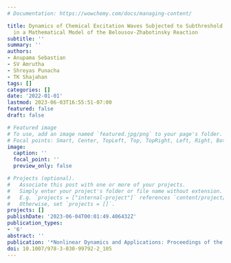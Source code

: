 ```yaml
---
# Documentation: https://wowchemy.com/docs/managing-content/

title: Dynamics of Chemical Excitation Waves Subjected to Subthreshold Electric Field
  in a Mathematical Model of the Belousov-Zhabotinsky Reaction
subtitle: ''
summary: ''
authors:
- Anupama Sebastian
- SV Amrutha
- Shreyas Punacha
- TK Shajahan
tags: []
categories: []
date: '2022-01-01'
lastmod: 2023-06-03T16:55:51-07:00
featured: false
draft: false

# Featured image
# To use, add an image named `featured.jpg/png` to your page's folder.
# Focal points: Smart, Center, TopLeft, Top, TopRight, Left, Right, BottomLeft, Bottom, BottomRight.
image:
  caption: ''
  focal_point: ''
  preview_only: false

# Projects (optional).
#   Associate this post with one or more of your projects.
#   Simply enter your project's folder or file name without extension.
#   E.g. `projects = ["internal-project"]` references `content/project/deep-learning/index.md`.
#   Otherwise, set `projects = []`.
projects: []
publishDate: '2023-06-04T00:01:49.406432Z'
publication_types:
- '6'
abstract: ''
publication: '*Nonlinear Dynamics and Applications: Proceedings of the ICNDA 2022*'
doi: 10.1007/978-3-030-99792-2_105
---
```

